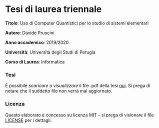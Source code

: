 # Tesi di laurea triennale

__Titolo__: Uso di Computer Quantistici per lo studio di sistemi elementari

__Autore__: Davide Pruscini

__Anno accademico__: 2019/2020

__Università__: Università degli Studi di Perugia

__Corso di Laurea__: Informatica

### Tesi

È possibile _scaricare o visualizzare_ il file .pdf della tesi [qui](https://github.com/prushh/tesi-laurea-triennale/releases/download/consegna/pruscini-davide-tesi-triennale.pdf). Si prega di notare che il suddetto file non verrà mai aggiornato.

### Licenza

Questo elaborato è concesso su licenza MIT - si prega di visionare il file [LICENSE](LICENSE) per i dettagli.